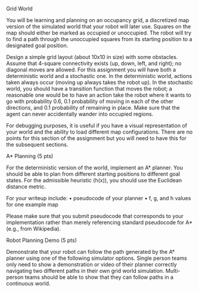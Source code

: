 Grid World

You will be learning and planning on an occupancy grid, a discretized map version of the
simulated world that your robot will later use. Squares on the map should either be marked
as occupied or unoccupied. The robot will try to find a path through the unoccupied
squares from its starting position to a designated goal position.

Design a simple grid layout (about 10x10 in size) with some obstacles. Assume that
4-square connectivity exists (up, down, left, and right); no diagonal moves are allowed. For
this assignment you will have both a deterministic world and a stochastic one. In the
deterministic world, actions taken always occur (moving up always takes the robot up). In
the stochastic world, you should have a transition function that moves the robot; a
reasonable one would be to have an action take the robot where it wants to go with
probability 0.6, 0.1 probability of moving in each of the other directions, and 0.1 probability
of remaining in place. Make sure that the agent can never accidentally wander into
occupied regions.

For debugging purposes, it is useful if you have a visual representation of your world and
the ability to load different map configurations. There are no points for this section of the
assignment but you will need to have this for the subsequent sections. 

A* Planning (5 pts)

For the deterministic version of the world, implement an A* planner. You should be able to
plan from different starting positions to different goal states. For the admissible heuristic
(h(x)), you should use the Euclidean distance metric.

For your writeup include:
• pseudocode of your planner
• f, g, and h values for one example map

Please make sure that you submit pseudocode that corresponds to your implementation
rather than merely referencing standard pseudocode for A* (e.g., from Wikipedia).

Robot Planning Demo (5 pts)

Demonstrate that your robot can follow the path generated by the A* planner using one of
the following simulator options. Single person teams only need to show a demonstration or 
video of their planner correctly navigating two different paths in their own grid world
simulation. Multi- person teams should be able to show that they can follow paths in a
continuous world.
